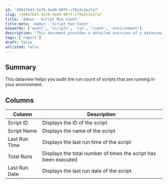 ```yaml
---
id: '49647b43-5e76-4ed9-90f5-cf9a3c3ea7a7'
slug: /49647b43-5e76-4ed9-90f5-cf9a3c3ea7a7
title: 'Admin - Script Run Count'
title_meta: 'Admin - Script Run Count'
keywords: ['audit', 'scripts', 'run', 'count', 'environment']
description: 'This document provides a detailed overview of a dataview that helps in auditing the run count of scripts within your environment, including information on script IDs, names, last run times, total runs, and last run dates.'
tags: ['report']
draft: false
unlisted: false
---
```


## Summary

This dataview helps you audit the run count of scripts that are running in your environment.

## Columns

| Column         | Description                                           |
|----------------|-------------------------------------------------------|
| Script ID      | Displays the ID of the script                         |
| Script Name    | Displays the name of the script                       |
| Last Run Time  | Displays the last run time of the script              |
| Total Runs     | Displays the total number of times the script has been executed |
| Last Run Date  | Displays the last run date of the script              |

